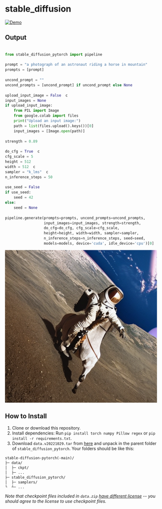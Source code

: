 # stable_diffusion
[![Demo](https://colab.research.google.com/assets/colab-badge.svg)](https://colab.research.google.com/drive/1ry37udowHtRGr8sAQTGBS3gnCDTgFeue?usp=sharing)
## Output
```python

from stable_diffusion_pytorch import pipeline

prompt = "a photograph of an astronaut riding a horse in mountain"  
prompts = [prompt]

uncond_prompt = ""  
uncond_prompts = [uncond_prompt] if uncond_prompt else None

upload_input_image = False  c
input_images = None
if upload_input_image:
    from PIL import Image
    from google.colab import files
    print("Upload an input image:")
    path = list(files.upload().keys())[0]
    input_images = [Image.open(path)]

strength = 0.89 

do_cfg = True  c
cfg_scale = 5  
height = 512  
width = 512  c
sampler = "k_lms"  c
n_inference_steps = 50 

use_seed = False  
if use_seed:
    seed = 42  
else:
    seed = None

pipeline.generate(prompts=prompts, uncond_prompts=uncond_prompts,
                  input_images=input_images, strength=strength,
                  do_cfg=do_cfg, cfg_scale=cfg_scale,
                  height=height, width=width, sampler=sampler,
                  n_inference_steps=n_inference_steps, seed=seed,
                  models=models, device='cuda', idle_device='cpu')[0]
```

<img src="assets/output.png" width="512">















## How to Install

1. Clone or download this repository.
2. Install dependencies: Run `pip install torch numpy Pillow regex` or `pip install -r requirements.txt`.
3. Download `data.v20221029.tar` from [here](https://huggingface.co/jinseokim/stable-diffusion-pytorch-data/resolve/main/data.v20221029.tar) and unpack in the parent folder of `stable_diffusion_pytorch`. Your folders should be like this:
```
stable-diffusion-pytorch(-main)/
├─ data/
│  ├─ ckpt/
│  ├─ ...
├─ stable_diffusion_pytorch/
│  ├─ samplers/
└  ┴─ ...
```
*Note that checkpoint files included in `data.zip` [have different license](#license) -- you should agree to the license to use checkpoint files.*
